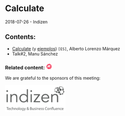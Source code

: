# Calculate
2018-07-26 - Indizen

## Contents:
- [Calculate](https://newlawrence.github.io/Talks/180726_calculate/calculate.slides.html#/) (y [ejemplos](https://mybinder.org/v2/gh/newlawrence/Talks/calculate?filepath=180726_calculate%2Fexamples)) `[ES]`, Alberto Lorenzo Márquez
- Talk#2, Manu Sánchez

### Related content: [<img src="../assets/brand-logos/meetup.svg" alt="meetup" height="20"/>](https://www.meetup.com/es-ES/Madrid-C-Cpp/events/252032286/)

We are grateful to the sponsors of this meeting:  

[<img src="../assets/sponsor-logos/indizen.png" alt="Indizen" width="200"/>](https://indizen.com/)
